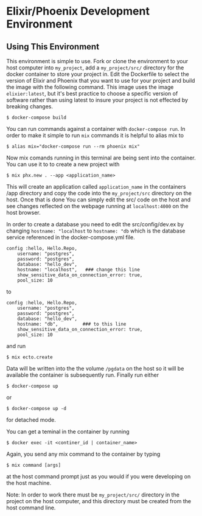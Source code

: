 
# Elixir/Phoenix Development Environment

## Using This Environment

This environment is simple to use. Fork or clone the environment to your host computer
into `my_project`, add a `my_project/src/` directory for the docker container
to store your project in. Edit the Dockerfile to select the version of Elixir
and Phoenix that you want to use for your project and build the image with the
following command. This image uses the image `elixier:latest`, but it's best
practice to choose a specific version of software rather than using latest to
insure your project is not effected by breaking changes.

    $ docker-compose build

You can run commands against a container with `docker-compose run`. In
order to make it simple to run `mix` commands it is helpful to alias mix to

    $ alias mix="docker-compose run --rm phoenix mix"

Now mix comands running in this terminal are being sent into the container. You
can use it to to create a new project with

    $ mix phx.new . --app <application_name>

This will create an application called `application_name` in the containers /app
directory and copy the code into the `my_project/src` directory on the host.
Once that is done You can simply edit the src/ code on the host and see changes
reflected on the webpage running at `localhost:4000` on the host browser.

In order to create a database you need to edit the src/config/dev.ex by changing
`hostname: "localhost` to `hostname: "db` which is the database service
referenced in the docker-compose.yml file.

    config :hello, Hello.Repo,
        username: "postgres",
        password: "postgres",
        database: "hello_dev",
        hostname: "localhost",   ### change this line 
        show_sensitive_data_on_connection_error: true,
        pool_size: 10

to

    config :hello, Hello.Repo,
        username: "postgres",
        password: "postgres",
        database: "hello_dev",
        hostname: "db",         ### to this line 
        show_sensitive_data_on_connection_error: true,
        pool_size: 10

and run 

    $ mix ecto.create

Data will be written into the the volume `/pgdata` on the host so it will be
available the container is subsequently run. Finally run either

    $ docker-compose up

or 

    $ docker-compose up -d

for detached mode.

You can get a teminal in the container by running

    $ docker exec -it <continer_id | container_name>

Again, you send any mix command to the container by typing

    $ mix command [args]

at the host command prompt just as you would if you were developing on the host
machine.

Note: In order to work there must be `my_project/src/` directory in the project on the host
computer, and this directory must be created from the host command line.
